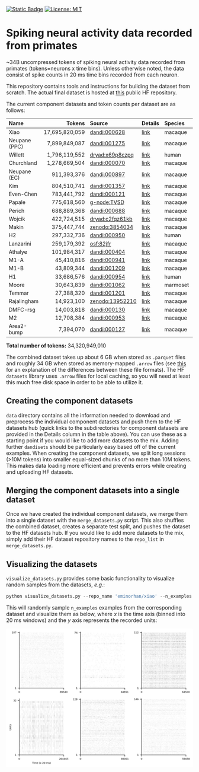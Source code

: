 [![Static Badge](https://img.shields.io/badge/🤗_datasets-neural_pile_primate-blue)](https://huggingface.co/datasets/eminorhan/neural-pile-primate)
[![License: MIT](https://img.shields.io/badge/License-MIT-yellow.svg)](https://opensource.org/licenses/MIT)

# Spiking neural activity data recorded from primates 

~34B uncompressed tokens of spiking neural activity data recorded from primates (tokens=neurons x time bins). Unless otherwise noted, the data consist of spike counts in 20 ms time bins recorded from each neuron. 

This repository contains tools and instructions for building the dataset from scratch. The actual final dataset is hosted at [this](https://huggingface.co/datasets/eminorhan/neural-pile-primate) public HF repository.

The current component datasets and token counts per dataset are as follows:

| Name               | Tokens          | Source                                                      | Details                        | Species  | Subjects | Sessions |
|:-------------------|----------------:|:------------------------------------------------------------|:-------------------------------|:---------|---------:|---------:|
| Xiao               | 17,695,820,059  | [dandi:000628](https://dandiarchive.org/dandiset/000628)    | [link](data/xiao)              | macaque  | 13       | 679      |
| Neupane (PPC)      | 7,899,849,087   | [dandi:001275](https://dandiarchive.org/dandiset/001275)    | [link](data/neupane-ppc)       | macaque  | 2        | 10       |
| Willett            | 1,796,119,552   | [dryad:x69p8czpq]( https://doi.org/10.5061/dryad.x69p8czpq) | [link](data/willett)           | human    | 1        | 44       |
| Churchland         | 1,278,669,504   | [dandi:000070](https://dandiarchive.org/dandiset/000070)    | [link](data/churchland)        | macaque  | 2        | 10       |
| Neupane (EC)       | 911,393,376     | [dandi:000897](https://dandiarchive.org/dandiset/000897)    | [link](data/neupane-entorhinal)| macaque  | 2        | 15       |
| Kim                | 804,510,741     | [dandi:001357](https://dandiarchive.org/dandiset/001357)    | [link](data/kim)               | macaque  | 2        | 159      |
| Even-Chen          | 783,441,792     | [dandi:000121](https://dandiarchive.org/dandiset/000121)    | [link](data/even-chen)         | macaque  | 2        | 12       |
| Papale             | 775,618,560     | [g-node:TVSD](https://gin.g-node.org/paolo_papale/TVSD)     | [link](data/papale)            | macaque  | 2        | 2        |
| Perich             | 688,889,368     | [dandi:000688](https://dandiarchive.org/dandiset/000688)    | [link](data/perich)            | macaque  | 4        | 111      |
| Wojcik             | 422,724,515     | [dryad:c2fqz61kb](https://doi.org/10.5061/dryad.c2fqz61kb)  | [link](data/wojcik)            | macaque  | 2        | 50       |
| Makin              | 375,447,744     | [zenodo:3854034](https://zenodo.org/records/3854034)        | [link](data/makin)             | macaque  | 2        | 47       |
| H2                 | 297,332,736     | [dandi:000950](https://dandiarchive.org/dandiset/000950)    | [link](data/h2)                | human    | 1        | 47       |
| Lanzarini          | 259,179,392     | [osf:82jfr](https://osf.io/82jfr/)                          | [link](data/lanzarini)         | macaque  | 2        | 10       |
| Athalye            | 101,984,317     | [dandi:000404](https://dandiarchive.org/dandiset/000404)    | [link](data/athalye)           | macaque  | 2        | 13       |
| M1-A               | 45,410,816      | [dandi:000941](https://dandiarchive.org/dandiset/000941)    | [link](data/m1-a)              | macaque  | 1        | 11       |
| M1-B               | 43,809,344      | [dandi:001209](https://dandiarchive.org/dandiset/001209)    | [link](data/m1-b)              | macaque  | 1        | 12       |
| H1                 | 33,686,576      | [dandi:000954](https://dandiarchive.org/dandiset/000954)    | [link](data/h1)                | human    | 1        | 40       |
| Moore              | 30,643,839      | [dandi:001062](https://dandiarchive.org/dandiset/001062)    | [link](data/moore)             | marmoset | 1        | 1        |
| Temmar             | 27,388,320      | [dandi:001201](https://dandiarchive.org/dandiset/001201)    | [link](data/temmar)            | macaque  | 1        | 12       |
| Rajalingham        | 14,923,100      | [zenodo:13952210](https://zenodo.org/records/13952210)      | [link](data/rajalingham)       | macaque  | 2        | 2        |
| DMFC-rsg           | 14,003,818      | [dandi:000130](https://dandiarchive.org/dandiset/000130)    | [link](data/dmfc-rsg)          | macaque  | 1        | 2        |
| M2                 | 12,708,384      | [dandi:000953](https://dandiarchive.org/dandiset/000953)    | [link](data/m2)                | macaque  | 1        | 20       |
| Area2-bump         | 7,394,070       | [dandi:000127](https://dandiarchive.org/dandiset/000127)    | [link](data/area2-bump)        | macaque  | 1        | 2        |

**Total number of tokens:** 34,320,949,010

The combined dataset takes up about 6 GB when stored as `.parquet` files and roughly 34 GB when stored as memory-mapped `.arrow` files (see [this](https://stackoverflow.com/a/56481636) for an explanation of the differences between these file formats). The HF `datasets` library uses `.arrow` files for local caching, so you will need at least this much free disk space in order to be able to utilize it. 

## Creating the component datasets
`data` directory contains all the information needed to download and preprocess the individual component datasets and push them to the HF datasets hub (quick links to the subdirectories for component datasets are provided in the Details column in the table above). You can use these as a starting point if you would like to add more datasets to the mix. Adding further `dandisets` should be particularly easy based off of the current examples. When creating the component datasets, we split long sessions (>10M tokens) into smaller equal-sized chunks of no more than 10M tokens. This makes data loading more efficient and prevents errors while creating and uploading HF datasets.

## Merging the component datasets into a single dataset
Once we have created the individual component datasets, we merge them into a single dataset with the `merge_datasets.py` script. This also shuffles the combined dataset, creates a separate test split, and pushes the dataset to the HF datasets hub. If you would like to add more datasets to the mix, simply add their HF dataset repository names to the `repo_list` in `merge_datasets.py`.

## Visualizing the datasets
`visualize_datasets.py` provides some basic functionality to visualize random samples from the datasets, *e.g.*:
```python
python visualize_datasets.py --repo_name 'eminorhan/xiao' --n_examples 6
```
This will randomly sample `n_examples` examples from the corresponding dataset and visualize them as below, where *x* is the time axis (binned into 20 ms windows) and the *y* axis represents the recorded units:

![](assets/xiao.jpg)